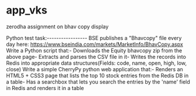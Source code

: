 # app_vks
zerodha assignment on bhav copy display 


Python test task:-----------------
BSE publishes a "Bhavcopy" file every day here: https://www.bseindia.com/markets/MarketInfo/BhavCopy.aspx
Write a Python script that:- Downloads the Equity bhavcopy zip from the above page- Extracts and parses the CSV file in it-
Writes the records into Redis into appropriate data structures(Fields: code, name, open, high, low, close)
Write a simple CherryPy python web application that:-
Renders an HTML5 + CSS3 page that lists the top 10 stock entries from the Redis DB in a table- Has a searchbox that lets you search the entries by the 'name' field in Redis and renders it in a table


